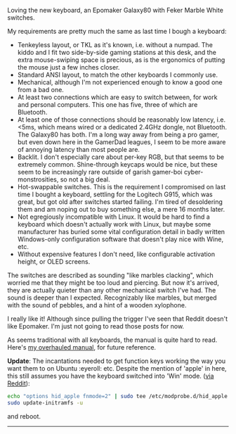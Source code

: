 <!--
.. title: Overhauled Manual for Epomaker Galaxy80 Tri-Mode Keyboard
.. slug: overhauled-manual-for-epomaker-galaxy80-keyboard
.. date: 2024-11-03 18:22:45 UTC-06:00
.. tags: manual,hardware,geek,keyboard
-->

Loving the new keyboard, an Epomaker Galaxy80 with Feker Marble White switches.

My requirements are pretty much the same as last time I bough a keyboard:

* Tenkeyless layout, or TKL as it's known, i.e. without a numpad. The kiddo and
  I fit two side-by-side gaming stations at this desk, and the extra
  mouse-swiping space is precious, as is the ergonomics of putting the mouse
  just a few inches closer.
* Standard ANSI layout, to match the other keyboards I commonly use.
* Mechanical, although I'm not experienced enough to know a good one from a bad
  one.
* At least two connections which are easy to switch between, for work and
  personal computers. This one has five, three of which are Bluetooth.
* At least one of those connections should be reasonably low latency, i.e. <5ms,
  which means wired or a dedicated 2.4GHz dongle, not Bluetooth. The Galaxy80
  has both. I'm a long way away from being a pro gamer, but even down here in
  the GamerDad leagues, I seem to be more aware of annoying latency than most
  people are.
* Backlit. I don't especially care about per-key RGB, but that seems to be
  extremely common. Shine-through keycaps would be nice, but these seem to be
  increasingly rare outside of garish gamer-boi cyber-monstrosities, so not a
  big deal.
* Hot-swappable switches. This is the requirement I compromised on last time I
  bought a keyboard, settling for the Logitech G915, which was great, but got
  old after switches started failing. I'm tired of desoldering them and am
  noping out to buy something else, a mere 16 months later.
* Not egregiously incompatible with Linux. It would be hard to find a keyboard
  which doesn't actually work with Linux, but maybe some manufacturer has buried
  some vital configuration detail in badly written Windows-only configuration
  software that doesn't play nice with Wine, etc.
* Without expensive features I don't need, like configurable activation height,
  or OLED screens.

The switches are described as sounding "like marbles clacking", which worried me
that they might be too loud and piercing. But now it's arrived, they are
actually quieter than any other mechanical switch I've had. The sound is deeper
than I expected. Recognizably like marbles, but merged with the sound of
pebbles, and a hint of a wooden xylophone.

I really like it! Although since pulling the trigger I've seen that Reddit
doesn't like Epomaker. I'm just not going to read those posts for now.

As seems traditional with all keyboards, the manual is quite hard to read.
Here's [my overhauled manual](/files/2024/Keyboard-Ecomaker-Galaxy80-tri-mode-mine.pdf), for future reference.

**Update**: The incantations needed to get function keys working the way you
want them to on Ubuntu :eyeroll: etc. Despite the mention of 'apple' in here,
this still assumes you have the keyboard switched into 'Win' mode. ([via
Reddit](https://www.reddit.com/r/Epomaker/comments/1bte204/galaxy80_cant_use_functionkeys_in_linux/)):

```bash
echo "options hid_apple fnmode=2" | sudo tee /etc/modprobe.d/hid_apple.conf
sudo update-initramfs -u
```

and reboot.

---

